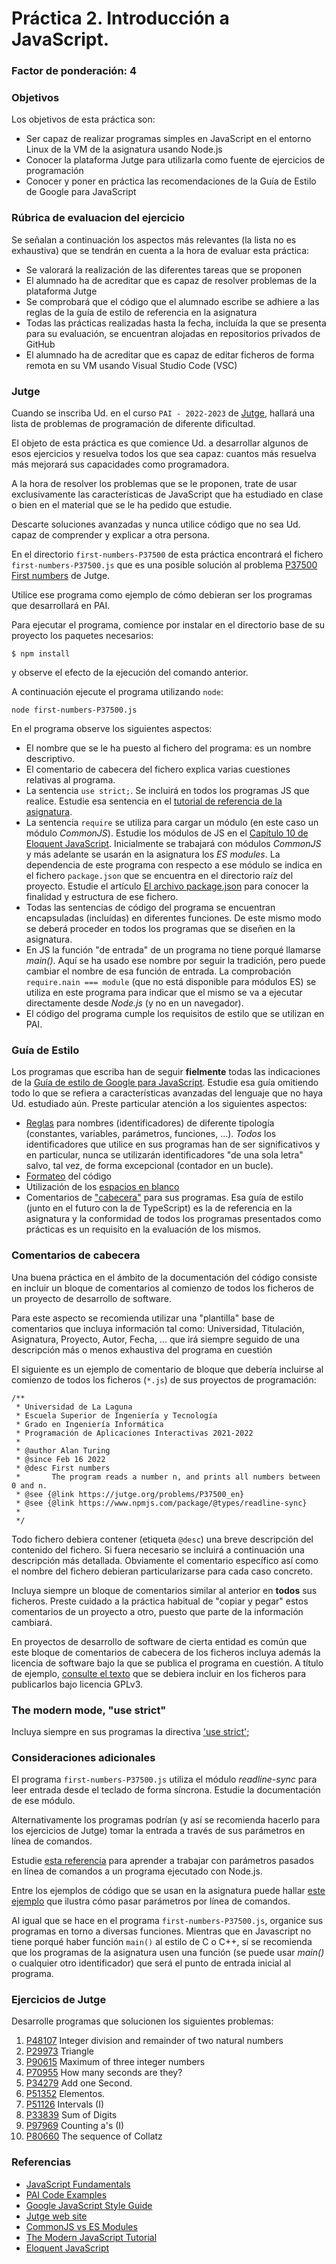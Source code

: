 # Práctica 2. Introducción a JavaScript.
### Factor de ponderación: 4

### Objetivos
Los objetivos de esta práctica son:
* Ser capaz de realizar programas simples en JavaScript en el entorno Linux de la VM de la asignatura usando
  Node.js
* Conocer la plataforma Jutge para utilizarla como fuente de ejercicios de programación
* Conocer y poner en práctica las recomendaciones de la Guía de Estilo de Google para JavaScript

### Rúbrica de evaluacion del ejercicio
Se señalan a continuación los aspectos más relevantes (la lista no es exhaustiva)
que se tendrán en cuenta a la hora de evaluar esta práctica:
* Se valorará la realización de las diferentes tareas que se proponen
* El alumnado ha de acreditar que es capaz de resolver problemas de la plataforma Jutge
* Se comprobará que el código que el alumnado escribe se adhiere a las reglas de la guía de estilo de
  referencia en la asignatura
* Todas las prácticas realizadas hasta la fecha, incluída la que se presenta para su evaluación, se encuentran 
  alojadas en repositorios privados de GitHub
* El alumnado ha de acreditar que es capaz de editar ficheros de forma remota en su VM usando Visual Studio
  Code (VSC)

### Jutge
Cuando se inscriba Ud. en el curso `PAI - 2022-2023` de 
[Jutge](https://jutge.org/),
hallará una lista de problemas de programación de diferente dificultad.

El objeto de esta práctica es que comience Ud. a desarrollar algunos de esos ejercicios y resuelva todos los
que sea capaz: cuantos más resuelva más mejorará sus capacidades como programadora.

A la hora de resolver los problemas que se le proponen, trate de usar exclusivamente las características de
JavaScript que ha estudiado en clase o bien en el material que se le ha pedido que estudie.

Descarte soluciones avanzadas y nunca utilice código que no sea Ud. capaz de comprender y explicar a otra
persona.

En el directorio `first-numbers-P37500` de esta práctica encontrará el fichero `first-numbers-P37500.js`
que es una posible solución al problema 
[P37500 First numbers](https://jutge.org/problems/P37500_en)
de Jutge.

Utilice ese programa como ejemplo de cómo debieran ser los programas que desarrollará en PAI.

Para ejecutar el programa, comience por instalar en el directorio base de su proyecto los paquetes 
necesarios:

```
$ npm install
```
y observe el efecto de la ejecución del comando anterior.

A continuación ejecute el programa utilizando `node`:

```
node first-numbers-P37500.js
```

En el programa observe los siguientes aspectos:
* El nombre que se le ha puesto al fichero del programa: es un nombre descriptivo.
* El comentario de cabecera del fichero explica varias cuestiones relativas al programa.
* La sentencia `use strict;`. Se incluirá en todos los programas JS que realice. Estudie esa sentencia en el
[tutorial de referencia de la asignatura](https://javascript.info/strict-mode#use-strict).
* La sentencia `require` se utiliza para cargar un módulo (en este caso un módulo *CommonJS*). Estudie 
  los módulos de JS en el
[Capítulo 10 de Eloquent JavaScript](https://eloquentjavascript.net/10_modules.html). Inicialmente se
trabajará con módulos *CommonJS* y más adelante se usarán en la asignatura los *ES modules*.
La dependencia de este programa con respecto a ese módulo se indica en el fichero `package.json` que se
encuentra en el directorio raíz del proyecto.
Estudie el artículo
[El archivo package.json](https://lenguajejs.com/npm/administracion/package-json/) 
para conocer la finalidad y estructura de ese fichero.
* Todas las sentencias de código del programa se encuentran encapsuladas (incluídas) en diferentes funciones.
  De este mismo modo se deberá proceder en todos los programas que se diseñen en la asignatura.
* En JS la función "de entrada" de un programa no tiene porqué llamarse *main()*.
Aquí se ha usado ese nombre por seguir la tradición, pero puede cambiar el nombre de esa función de entrada.
La comprobación `require.nain === module` (que no está disponible para módulos ES) se utiliza en este programa
para indicar que el mismo se va a ejecutar directamente desde *Node.js* (y no en un navegador).
* El código del programa cumple los requisitos de estilo que se utilizan en PAI.

### Guía de Estilo
Los programas que escriba han de seguir **fielmente** todas las indicaciones de la 
[Guía de estilo de Google para JavaScript](https://google.github.io/styleguide/jsguide.html).
Estudie esa guía omitiendo todo lo que se refiera a características avanzadas del lenguaje que no haya Ud.
estudiado aún.
Preste particular atención a los siguientes aspectos:
* [Reglas](https://google.github.io/styleguide/jsguide.html#naming-rules-common-to-all-identifiers)
  para nombres (identificadores) de diferente tipología (constantes, variables, parámetros, funciones, ...).
  *Todos* los identificadores que utilice en sus programas han de ser significativos y
  en particular, nunca se utilizarán identificadores "de una sola letra" salvo, tal vez, de forma excepcional
  (contador en un bucle).
* [Formateo](https://google.github.io/styleguide/jsguide.html#formatting) del código
* Utilización de los
  [espacios en blanco](https://google.github.io/styleguide/jsguide.html#formatting-horizontal-whitespace)
* Comentarios de ["cabecera"](https://google.github.io/styleguide/jsguide.html#jsdoc-top-file-level-comments) para sus programas. 
Esa guía de estilo (junto en el futuro con la de TypeScript) es la de referencia en la asignatura y la 
conformidad de todos los programas presentados como prácticas es un requisito en la evaluación de los mismos.

### Comentarios de cabecera
Una buena práctica en el ámbito de la documentación del código consiste en incluir un bloque de comentarios al comienzo
de todos los ficheros de un proyecto de desarrollo de software.

Para este aspecto se recomienda utilizar una "plantilla" base de comentarios que incluya información tal
como: Universidad, Titulación, Asignatura, Proyecto, Autor, Fecha, ... que irá siempre seguido de una
descripción más o menos exhaustiva del programa en cuestión

El siguiente es un ejemplo de comentario de bloque que debería incluirse al comienzo de todos los ficheros
(`*.js`) de sus proyectos de programación:

```
/**
 * Universidad de La Laguna
 * Escuela Superior de Ingeniería y Tecnología
 * Grado en Ingeniería Informática
 * Programación de Aplicaciones Interactivas 2021-2022
 *
 * @author Alan Turing
 * @since Feb 16 2022
 * @desc First numbers
 *       The program reads a number n, and prints all numbers between 0 and n.
 * @see {@link https://jutge.org/problems/P37500_en}
 * @see {@link https://www.npmjs.com/package/@types/readline-sync}
 *
 */
```

Todo fichero debiera contener (etiqueta `@desc`) una breve descripción del contenido del fichero.
Si fuera necesario se incluirá a continuación una descripción más detallada.
Obviamente el comentario específico así como el nombre del fichero debieran particularizarse para cada caso
concreto.

Incluya siempre un bloque de comentarios similar al anterior en **todos** sus ficheros.
Preste cuidado a la práctica habitual de "copiar y pegar" estos comentarios de un proyecto a otro, puesto que parte de la
información cambiará.

En proyectos de desarrollo de software de cierta entidad es común que este bloque de comentarios de cabecera de los ficheros
incluya además la licencia de software bajo la que se publica el programa en cuestión.
A título de ejemplo, 
[consulte el texto](https://www.gnu.org/licenses/gpl-3.0.html)
que se debiera incluir en los ficheros para publicarlos bajo licencia GPLv3.


### The modern mode, "use strict"
Incluya siempre en sus programas la directiva 
['use strict';](https://javascript.info/strict-mode)


### Consideraciones adicionales
El programa `first-numbers-P37500.js` utiliza el módulo *readline-sync* para leer entrada desde el teclado de forma síncrona.
Estudie la documentación de ese módulo.

Alternativamente los programas podrían (y así se recomienda hacerlo para los ejercicios de Jutge) tomar la
entrada a través de sus parámetros en línea de comandos.

Estudie 
[esta referencia](https://nodejs.org/en/knowledge/command-line/how-to-parse-command-line-arguments/) 
para aprender a trabajar con parámetros pasados en línea de comandos a un programa ejecutado con Node.js.

Entre los ejemplos de código que se usan en la asignatura puede hallar
[este ejemplo](https://github.com/ULL-ESIT-PAI-2022-2023/PAI-class-code-examples/blob/master/src/T1A-IntroJS/command-line-parameters.js)
que ilustra cómo pasar parámetros por línea de comandos.

Al igual que se hace en el programa `first-numbers-P37500.js`, organice sus programas en torno a diversas
funciones.
Mientras que en Javascript no tiene porqué haber función `main()` al estilo de C o C++, sí se recomienda que
los programas de la asignatura usen una función (se puede usar *main()* o cualquier otro identificador) que
será el punto de entrada inicial al programa.

### Ejercicios de Jutge
Desarrolle programas que solucionen los siguientes problemas:

1. [P48107](https://jutge.org/problems/P48107) Integer division and remainder of two natural numbers
2. [P29973](https://jutge.org/problems/P29973) Triangle
3. [P90615](https://jutge.org/problems/P90615) Maximum of three integer numbers
4. [P70955](https://jutge.org/problems/P70955) How many seconds are they?
5. [P34279](https://jutge.org/problems/P34279) Add one Second.
6. [P51352](https://jutge.org/problems/P51352) Elementos.
7. [P51126](https://jutge.org/problems/P51126) Intervals (I)
8. [P33839](https://jutge.org/problems/P33839) Sum of Digits 
9. [P97969](https://jutge.org/problems/P97969) Counting a's (I)
10. [P80660](https://jutge.org/problems/P80660) The sequence of Collatz

### Referencias
* [JavaScript Fundamentals](https://javascript.info/first-steps)
* [PAI Code Examples](https://github.com/ULL-ESIT-PAI-2022-2023/PAI-class-code-examples/tree/master/src)
* [Google JavaScript Style Guide](https://google.github.io/styleguide/jsguide.html)
* [Jutge web site](https://jutge.org/)
* [CommonJS vs ES Modules](https://lenguajejs.com/automatizadores/introduccion/commonjs-vs-es-modules/)
* [The Modern JavaScript Tutorial](https://javascript.info/)
* [Eloquent JavaScript](https://eloquentjavascript.net/)
